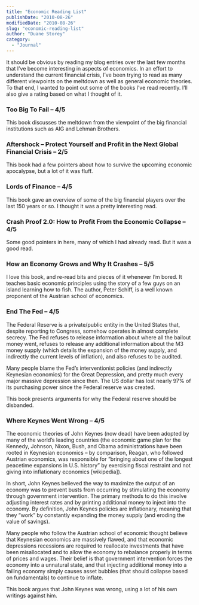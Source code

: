 ```yaml
---
title: "Economic Reading List"
publishDate: "2010-08-26"
modifiedDate: "2010-08-26"
slug: "economic-reading-list"
author: "Duane Storey"
category:
  - "Journal"
---
```


It should be obvious by reading my blog entries over the last few months that I’ve become interesting in aspects of economics. In an effort to understand the current financial crisis, I’ve been trying to read as many different viewpoints on the meltdown as well as general economic theories. To that end, I wanted to point out some of the books I’ve read recently. I’ll also give a rating based on what I thought of it.

### Too Big To Fail – 4/5

This book discusses the meltdown from the viewpoint of the big financial institutions such as AIG and Lehman Brothers.

### Aftershock – Protect Yourself and Profit in the Next Global Financial Crisis – 2/5

This book had a few pointers about how to survive the upcoming economic apocalypse, but a lot of it was fluff.

### Lords of Finance – 4/5

This book gave an overview of some of the big financial players over the last 150 years or so. I thought it was a pretty interesting read.

### Crash Proof 2.0: How to Profit From the Economic Collapse – 4/5

Some good pointers in here, many of which I had already read. But it was a good read.

### How an Economy Grows and Why It Crashes – 5/5

I love this book, and re-read bits and pieces of it whenever I’m bored. It teaches basic economic principles using the story of a few guys on an island learning how to fish. The author, Peter Schiff, is a well known proponent of the Austrian school of economics.

### End The Fed – 4/5

The Federal Reserve is a private/public entity in the United States that, despite reporting to Congress, somehow operates in almost complete secrecy. The Fed refuses to release information about where all the bailout money went, refuses to release any additional information about the M3 money supply (which details the expansion of the money supply, and indirectly the current levels of inflation), and also refuses to be audited.

Many people blame the Fed’s interventionist policies (and indirectly Keynesian economics) for the Great Depression, and pretty much every major massive depression since then. The US dollar has lost nearly 97% of its purchasing power since the Federal reserve was created.

This book presents arguments for why the Federal reserve should be disbanded.

### Where Keynes Went Wrong – 4/5

The economic theories of John Keynes (now dead) have been adopted by many of the world’s leading countries (the economic game plan for the Kennedy, Johnson, Nixon, Bush, and Obama administrations have been rooted in Keynesian economics – by comparison, Reagan, who followed Austrian economics, was responsible for “bringing about one of the longest peacetime expansions in U.S. history” by exercising fiscal restraint and not giving into inflationary economics \[wikipedia\]).

In short, John Keynes believed the way to maximize the output of an economy was to prevent busts from occurring by stimulating the economy through government intervention. The primary methods to do this involve adjusting interest rates and by printing additional money to inject into the economy. By definition, John Keynes policies are inflationary, meaning that they “work” by constantly expanding the money supply (and eroding the value of savings).

Many people who follow the Austrian school of economic thought believe that Keynesian economics are massively flawed, and that economic depressions recessions are required to reallocate investments that have been misallocated and to allow the economy to rebalance properly in terms of prices and wages. Their belief is that government intervention forces the economy into a unnatural state, and that injecting additional money into a failing economy simply causes asset bubbles (that should collapse based on fundamentals) to continue to inflate.

This book argues that John Keynes was wrong, using a lot of his own writings against him.
